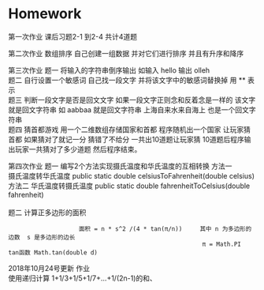 # Homework
第一次作业
   课后习题2-1 到2-4 共计4道题
   
第二次作业 
   数组排序 自己创建一组数据  并对它们进行排序 并且有升序和降序

第三次作业
   题一 将输入的字符串倒序输出 如输入 hello 输出 olleh <br />
   题二 自行设置一个敏感词 自己找一段文字 并将该文字中的敏感词替换掉 用 ** 表示<br />
   题三 判断一段文字是否是回文文字  如果一段文字正则念和反着念是一样的 该文字就是回文字符串 如 aabbaa 就是回文字符串 上海自来水来自海上 也是一个回文字符串<br />
   题四 猜首都游戏  用一个二维数组存储国家和首都  程序随机出一个国家  让玩家猜首都 如果猜对了就记一分  猜错了不给分  一共出10道题让玩家猜 10道题后程序输出玩家一共猜对了多少道题  然后程序结束。
   
第四次作业
   题一 编写2个方法实现摄氏温度和华氏温度的互相转换
        方法一  
            摄氏温度转华氏温度
            public static double celsiusToFahrenheit(double celsius)<br />
        方法二   华氏温度转摄氏温度
            public static double fahrenheitToCelsius(double fahrenheit)<br />            
   题二  计算正多边形的面积
                                
                        面积 = n * s^2 /(4 * tan(π/n))     其中 n 为多边形的边数  s 是多边形的边长 
                                                           π = Math.PI  tan函数 Math.tan(double d)

2018年10月24号更新
  作业  
     使用递归计算  1+1/3+1/5+1/7+...+1/(2n-1)的和、
